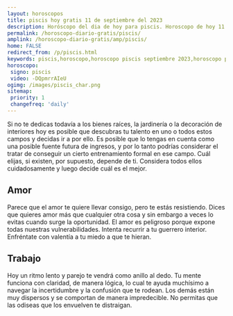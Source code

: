 ```yaml
---
layout: horoscopos
title: piscis hoy gratis 11 de septiembre del 2023 
description: Horóscopo del dia de hoy para piscis. Horoscopo de hoy 11 de septiembre del 2023. Las predicciones de amor, trabajo, vida personal gratis.
permalink: /horoscopo-diario-gratis/piscis/
amplink: /horoscopo-diario-gratis/amp/piscis/
home: FALSE
redirect_from: /p/piscis.html
keywords: piscis,horoscopo,horoscopo piscis septiembre 2023,horoscopo piscis hoy,tarot piscis septiembre 2023,horoscopo piscis,tarot piscis hoy,horoscopo de hoy,horoscopo diario,tarot del amor,horoscopo de hoy piscis,horoscopo diario del tarot, Horoscopo de hoy piscis 11 de septiembre del 2023,horóscopo del día,signos zodiacales 2023, el horoscopo de hoy
horoscopo:
 signo: piscis
 video: -DQpmrrAIeU
ogimg: /images/piscis_char.png
sitemap:
 priority: 1
 changefreq: 'daily'
---
```



Si no te dedicas todavía a los bienes raíces, la jardinería o la decoración de interiores hoy es posible que descubras tu talento en uno o todos estos campos y decidas ir a por ello. Es posible que lo tengas en cuenta como una posible fuente futura de ingresos, y por lo tanto podrías considerar el tratar de conseguir un cierto entrenamiento formal en ese campo. Cuál elijas, si existen, por supuesto, depende de ti. Considera todos ellos cuidadosamente y luego decide cuál es el mejor.

## Amor

Parece que el amor te quiere llevar consigo, pero te estás resistiendo. Dices que quieres amor más que cualquier otra cosa y sin embargo a veces lo evitas cuando surge la oportunidad. El amor es peligroso porque expone todas nuestras vulnerabilidades. Intenta recurrir a tu guerrero interior. Enfréntate con valentía a tu miedo a que te hieran.

## Trabajo

Hoy un ritmo lento y parejo te vendrá como anillo al dedo. Tu mente funciona con claridad, de manera lógica, lo cual te ayuda muchísimo a navegar la incertidumbre y la confusión que te rodean. Los demás están muy dispersos y se comportan de manera impredecible. No permitas que las odiseas que los envuelven te distraigan.